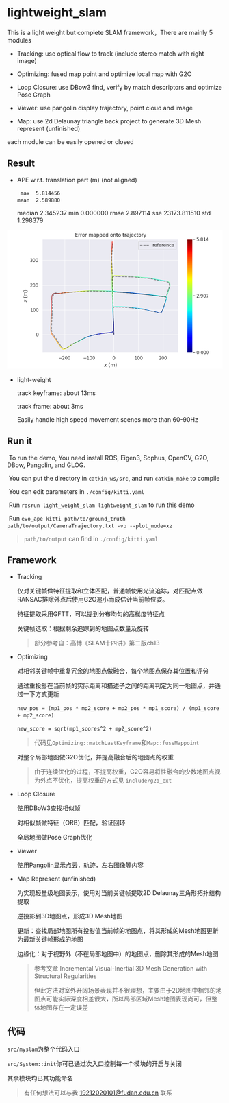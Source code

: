 # lightweight_slam

This is a light weight but complete SLAM framework，There are mainly 5 modules

+ Tracking: use optical flow to track (include stereo match with right image)

+ Optimizing: fused map point and optimize local map with G2O

+ Loop Closure: use DBow3 find, verify by match descriptors and optimize Pose Graph

+ Viewer: use pangolin display trajectory, point cloud and image

+ Map: use 2d Delaunay triangle back project to generate 3D Mesh represent (unfinished) 

each module can be easily opened or closed

## Result

+ APE w.r.t. translation part (m)
  (not aligned)

       max	5.814456
      mean	2.589880
    median	2.345237
       min	0.000000
      rmse	2.897114
       sse	23173.811510
       std	1.298379

![result](assest/result.png)

+ light-weight

  track keyframe: about 13ms

  track frame: about 3ms

  Easily handle high speed movement scenes more than 60-90Hz

## Run it

​	To run the demo, You need install  ROS, Eigen3, Sophus, OpenCV, G2O, DBow, Pangolin, and GLOG.

​	You can put the directory in `catkin_ws/src`, and run `catkin_make` to compile

​	You can edit parameters in `./config/kitti.yaml`

​	Run `rosrun light_weight_slam lightweight_slam` to run this demo

​	Run `evo_ape kitti path/to/ground_truth path/to/output/CameraTrajectory.txt -vp --plot_mode=xz`

> `path/to/output` can find in `./config/kitti.yaml`

## Framework

+ Tracking

  仅对关键帧做特征提取和立体匹配，普通帧使用光流追踪，对匹配点做RANSAC排除外点后使用G2O追小而成估计当前帧位姿。

  特征提取采用GFTT，可以提到分布均匀的高梯度特征点

  关键帧选取：根据剩余追踪到的地图点数量及旋转

  > 部分参考自：高博《SLAM十四讲》第二版ch13

+ Optimizing

  对相邻关键帧中重复冗余的地图点做融合，每个地图点保存其位置和评分

  通过重投影在当前帧的实际距离和描述子之间的距离判定为同一地图点，并通过一下方式更新

  `new_pos = (mp1_pos * mp2_score + mp2_pos * mp1_score) / (mp1_score + mp2_score)`

  `new_score = sqrt(mp1_scores^2 + mp2_score^2)`

  > 代码见`Optimizing::matchLastKeyframe`和`Map::fuseMappoint`

  对整个局部地图做G2O优化，并提高融合后的地图点的权重

  > 由于连续优化的过程，不提高权重，G2O容易将性融合的少数地图点视为外点不优化，提高权重的方式见 `include/g2o_ext`

+ Loop Closure

  使用DBoW3查找相似帧

  对相似帧做特征（ORB）匹配，验证回环

  全局地图做Pose Graph优化

+ Viewer

  使用Pangolin显示点云，轨迹，左右图像等内容

+ Map Represent (unfinished) 

  为实现轻量级地图表示，使用对当前关键帧提取2D Delaunay三角形拓扑结构提取

  逆投影到3D地图点，形成3D Mesh地图

  更新：查找局部地图所有投影值当前帧的地图点，将其形成的Mesh地图更新为最新关键帧形成的地图

  边缘化：对于视野外（不在局部地图中）的地图点，删除其形成的Mesh地图

  > 参考文章 Incremental Visual-Inertial 3D Mesh Generation with Structural Regularities
  >
  > 但此方法对室外开阔场景表现并不很理想，主要由于2D地图中相邻的地图点可能实际深度相差很大，所以局部区域Mesh地图表现尚可，但整体地图存在一定误差

## 代码

`src/myslam`为整个代码入口

`src/System::init`你可已通过次入口控制每一个模块的开启与关闭

其余模块均已其功能命名

> 有任何想法可以与我 19212020101@fudan.edu.cn 联系

